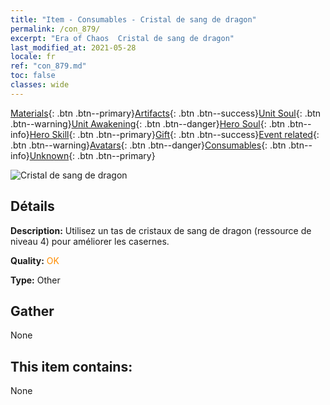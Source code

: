 ```yaml
---
title: "Item - Consumables - Cristal de sang de dragon"
permalink: /con_879/
excerpt: "Era of Chaos  Cristal de sang de dragon"
last_modified_at: 2021-05-28
locale: fr
ref: "con_879.md"
toc: false
classes: wide
---
```

 [Materials](/ItemsFR/){: .btn .btn--primary}[Artifacts](/ItemsFR/Artifacts/){: .btn .btn--success}[Unit Soul](/ItemsFR/UnitSoul/){: .btn .btn--warning}[Unit Awakening](/ItemsFR/UnitAwakening/){: .btn .btn--danger}[Hero Soul](/ItemsFR/HeroSoul/){: .btn .btn--info}[Hero Skill](/ItemsFR/HeroSkill/){: .btn .btn--primary}[Gift](/ItemsFR/Gift/){: .btn .btn--success}[Event related](/ItemsFR/Events/){: .btn .btn--warning}[Avatars](/ItemsFR/Avatars/){: .btn .btn--danger}[Consumables](/ItemsFR/Consumables/){: .btn .btn--info}[Unknown](/ItemsFR/Unknown/){: .btn .btn--primary}

 ![Cristal de sang de dragon](/images/t/i_116.png)

## Détails
 **Description:** Utilisez un tas de cristaux de sang de dragon (ressource de niveau 4) pour améliorer les casernes.

 **Quality:** <span style="color: #FF8C00">OK</span>

 **Type:** Other

## Gather

  None

## This item contains:

  None

